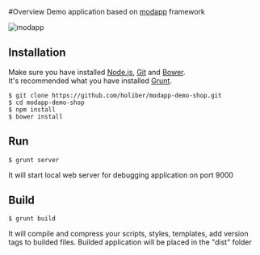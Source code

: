 #Overview
Demo application based on [modapp](http://github.com/holiber/modapp) framework

![modapp](https://raw.github.com/holiber/modapp/master/logo.png)
## Installation
Make sure you have installed [Node.js](http://nodejs.org/), [Git](http://git-scm.com/) and [Bower](http://bower.io/).  
It's recommended what you have installed [Grunt](http://gruntjs.com/).

	$ git clone https://github.com/holiber/modapp-demo-shop.git
	$ cd modapp-demo-shop
	$ npm install
	$ bower install
## Run
	$ grunt server
It will start local web server for debugging application on port 9000
## Build
	$ grunt build
	
It will compile and compress your scripts, styles, templates, add version tags to builded files.
Builded application will be placed in the "dist" folder

